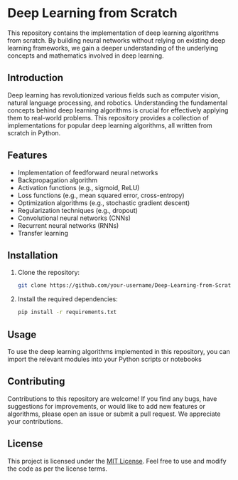 # Deep Learning from Scratch

This repository contains the implementation of deep learning algorithms from scratch. By building neural networks without relying on existing deep learning frameworks, we gain a deeper understanding of the underlying concepts and mathematics involved in deep learning.

## Introduction

Deep learning has revolutionized various fields such as computer vision, natural language processing, and robotics. Understanding the fundamental concepts behind deep learning algorithms is crucial for effectively applying them to real-world problems. This repository provides a collection of implementations for popular deep learning algorithms, all written from scratch in Python.

## Features

- Implementation of feedforward neural networks
- Backpropagation algorithm
- Activation functions (e.g., sigmoid, ReLU)
- Loss functions (e.g., mean squared error, cross-entropy)
- Optimization algorithms (e.g., stochastic gradient descent)
- Regularization techniques (e.g., dropout)
- Convolutional neural networks (CNNs)
- Recurrent neural networks (RNNs)
- Transfer learning

## Installation

1. Clone the repository:

   ```bash
   git clone https://github.com/your-username/Deep-Learning-from-Scratch.git
   ```

2. Install the required dependencies:

   ```bash
   pip install -r requirements.txt
   ```

## Usage

To use the deep learning algorithms implemented in this repository, you can import the relevant modules into your Python scripts or notebooks

## Contributing

Contributions to this repository are welcome! If you find any bugs, have suggestions for improvements, or would like to add new features or algorithms, please open an issue or submit a pull request. We appreciate your contributions.

## License

This project is licensed under the [MIT License](LICENSE). Feel free to use and modify the code as per the license terms.
